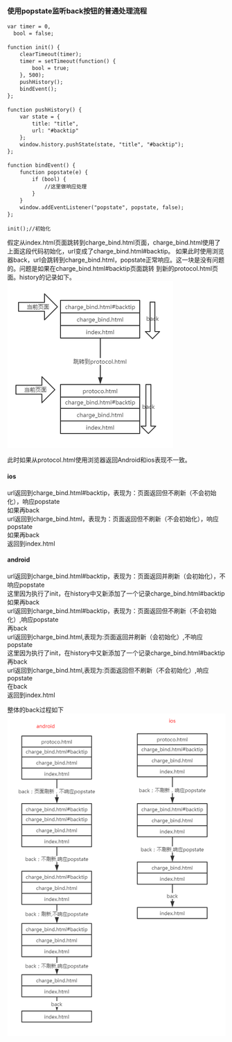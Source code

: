 ### 使用popstate监听back按钮的普通处理流程
```
var timer = 0,
  bool = false;

function init() {
    clearTimeout(timer);
    timer = setTimeout(function() {
        bool = true;
    }, 500);    
    pushHistory();
    bindEvent();
};

function pushHistory() {
    var state = {
        title: "title",
        url: "#backtip"
    };
    window.history.pushState(state, "title", "#backtip");
};

function bindEvent() {
    function popstate(e) {
        if (bool) {
            //这里做响应处理
        }
    }
    window.addEventListener("popstate", popstate, false);
};

init();//初始化
```
假定从index.html页面跳转到charge_bind.html页面，charge_bind.html使用了上面这段代码初始化，url变成了charge_bind.html#backtip。 
如果此时使用浏览器back，url会跳转到charge_bind.html，popstate正常响应。这一块是没有问题的。问题是如果在charge_bind.html#backtip页面跳转 
到新的protocol.html页面。history的记录如下。 
![Alt text](/img/history.png)
 
 
此时如果从protocol.html使用浏览器返回Android和ios表现不一致。 
#### ios
url返回到charge_bind.html#backtip，表现为：页面返回但不刷新（不会初始化），响应popstate   
如果再back  
url返回到charge_bind.html，表现为：页面返回但不刷新（不会初始化），响应popstate  
如果再back  
返回到index.html  

#### android
url返回到charge_bind.html#backtip，表现为：页面返回并刷新（会初始化），不响应popstate  
这里因为执行了init，在history中又新添加了一个记录charge_bind.html#backtip  
如果再back   
url返回到charge_bind.html#backtip，表现为：页面返回但不刷新（不会初始化）,响应popstate  
再back  
url返回到charge_bind.html,表现为:页面返回并刷新（会初始化）,不响应popstate  
这里因为执行了init，在history中又新添加了一个记录charge_bind.html#backtip  
再back  
url返回到charge_bind.html,表现为:页面返回但不刷新（不会初始化）,响应popstate  
在back  
返回到index.html  
  
整体的back过程如下  
![Alt text](/img/history-back.png)

